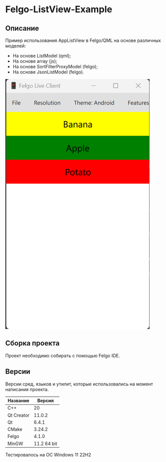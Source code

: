 # Felgo-ListView-Example

## Описание

Пример использования AppListView в Felgo/QML на основе различных моделей:
- На основе ListModel (qml);
- На основе array (js);
- На основе SortFilterProxyModel (felgo);
- На основе JsonListModel (felgo).

![alt text](doc/Felgo-ListView-Example.png)

## Сборка проекта

Проект необходимо собирать с помощью Felgo IDE.

## Версии

Версии сред, языков и утилит, которые использовались на момент написания проекта.

| Название   | Версия               |
| -----------|----------------------|
| C++        | 20                   |
| Qt Creator | 11.0.2               |
| Qt         | 6.4.1                |
| CMake      | 3.24.2               |
| Felgo      | 4.1.0                |
| MinGW      | 11.2 64 bit          |

Тестировалось на ОС Windows 11 22H2